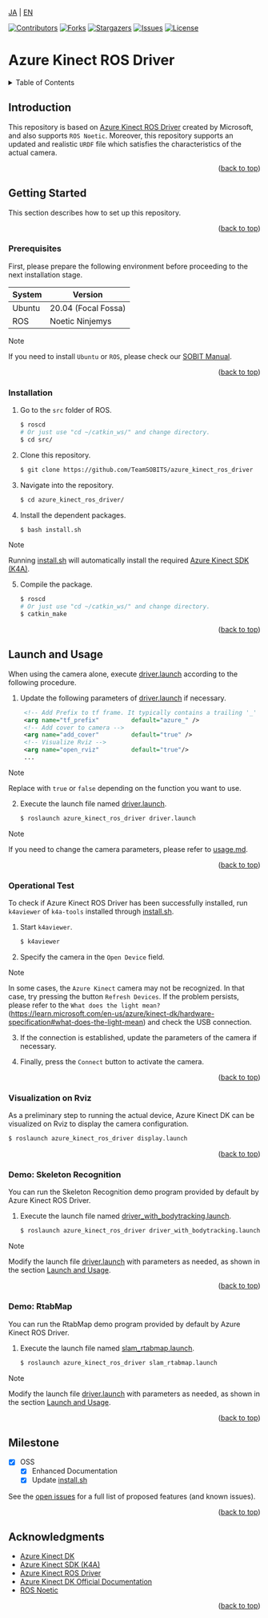 <a name="readme-top"></a>

[JA](README.md) | [EN](README.en.md)

[![Contributors][contributors-shield]][contributors-url]
[![Forks][forks-shield]][forks-url]
[![Stargazers][stars-shield]][stars-url]
[![Issues][issues-shield]][issues-url]
[![License][license-shield]][license-url]

# Azure Kinect ROS Driver

<!-- TABLE OF CONTENTS -->
<details>
  <summary>Table of Contents</summary>
  <ol>
    <li>
      <a href="#introduction">Introduction</a>
    </li>
    <li>
      <a href="#getting-started">Getting Started</a>
      <ul>
        <li><a href="#prerequisites">Prerequisites</a></li>
        <li><a href="#installation">Installation</a></li>
      </ul>
    </li>
    <li>
    　<a href="#launch-and-usage">Launch and Usage</a>
      <ul>
        <li><a href="#operational-test">Operational Test</a></li>
        <li><a href="#visualization-on-rviz">Visualization on Rviz</a></li>
        <li><a href="#demo-skeleton-recognition">Demo: Skeleton Recognition</a></li>
        <li><a href="#demo-rtabMap">Demo: RtabMap</a></li>
      </ul>
    </li>
    <li>
    <li><a href="#milestone">Milestone</a></li>
    <!-- <li><a href="#contributing">Contributing</a></li> -->
    <!-- <li><a href="#license">License</a></li> -->
    <li><a href="#acknowledgments">Acknowledgments</a></li>
  </ol>
</details>



<!-- INTRODUCTION -->
## Introduction

This repository is based on [Azure Kinect ROS Driver](https://github.com/microsoft/Azure_Kinect_ROS_Driver) created by Microsoft, and also supports `ROS Noetic`.
Moreover, this repository supports an updated and realistic `URDF` file which satisfies the characteristics of the actual camera.

<p align="right">(<a href="#readme-top">back to top</a>)</p>



<!-- GETTING STARTED -->
## Getting Started

This section describes how to set up this repository.

<p align="right">(<a href="#readme-top">back to top</a>)</p>


### Prerequisites

First, please prepare the following environment before proceeding to the next installation stage.

| System  | Version |
| ------------- | ------------- |
| Ubuntu | 20.04 (Focal Fossa) |
| ROS | Noetic Ninjemys |

> [!NOTE]
> If you need to install `Ubuntu` or `ROS`, please check our [SOBIT Manual](https://github.com/TeamSOBITS/sobits_manual#%E9%96%8B%E7%99%BA%E7%92%B0%E5%A2%83%E3%81%AB%E3%81%A4%E3%81%84%E3%81%A6).

<p align="right">(<a href="#readme-top">back to top</a>)</p>


### Installation

1. Go to the `src` folder of ROS.
   ```sh
   $ roscd
   # Or just use "cd ~/catkin_ws/" and change directory.
   $ cd src/
   ```
2. Clone this repository.
   ```sh
   $ git clone https://github.com/TeamSOBITS/azure_kinect_ros_driver
   ```
3. Navigate into the repository.
   ```sh
   $ cd azure_kinect_ros_driver/
   ```
4. Install the dependent packages.
   ```sh
   $ bash install.sh
   ```

> [!NOTE]
> Running [install.sh](install.sh) will automatically install the required [Azure Kinect SDK (K4A)](https://github.com/microsoft/Azure-Kinect-Sensor-SDK).

5. Compile the package.
   ```sh
   $ roscd
   # Or just use "cd ~/catkin_ws/" and change directory.
   $ catkin_make
   ```

<p align="right">(<a href="#readme-top">back to top</a>)</p>


<!-- LAUNCH AND USAGE EXAMPLES -->
## Launch and Usage

When using the camera alone, execute [driver.launch](launch/driver.launch) according to the following procedure.

1. Update the following parameters of [driver.launch](launch/driver.launch) if necessary.
   ```xml
    <!-- Add Prefix to tf frame. It typically contains a trailing '_' unless empty. -->
    <arg name="tf_prefix"         default="azure_" />
    <!-- Add cover to camera -->
    <arg name="add_cover"         default="true" />
    <!-- Visualize Rviz -->
    <arg name="open_rviz"         default="true"/>
    ...
   ```

> [!NOTE]
> Replace with `true` or `false` depending on the function you want to use.

2. Execute the launch file named [driver.launch](launch/driver.launch).
   ```sh
   $ roslaunch azure_kinect_ros_driver driver.launch
   ```

> [!NOTE]
> If you need to change the camera parameters, please refer to [usage.md](docs/usage.md).

<p align="right">(<a href="#readme-top">back to top</a>)</p>


### Operational Test

To check if Azure Kinect ROS Driver has been successfully installed, run `k4aviewer` of `k4a-tools` installed through [install.sh](install.sh).

1. Start `k4aviewer`.
    ```sh
    $ k4aviewer
    ```

2. Specify the camera in the `Open Device` field.

> [!NOTE]
> In some cases, the `Azure Kinect` camera may not be recognized. In that case, try pressing the button `Refresh Devices`. If the problem persists, please refer to the `What does the light mean?`(https://learn.microsoft.com/en-us/azure/kinect-dk/hardware-specification#what-does-the-light-mean) and check the USB connection.

3. If the connection is established, update the parameters of the camera if necessary.

4. Finally, press the `Connect` button to activate the camera.

<p align="right">(<a href="#readme-top">back to top</a>)</p>


### Visualization on Rviz

As a preliminary step to running the actual device, Azure Kinect DK can be visualized on Rviz to display the camera configuration.

```sh
$ roslaunch azure_kinect_ros_driver display.launch
```

<p align="right">(<a href="#readme-top">back to top</a>)</p>


### Demo: Skeleton Recognition

You can run the Skeleton Recognition demo program provided by default by Azure Kinect ROS Driver.

1. Execute the launch file named [driver_with_bodytracking.launch](launch/driver_with_bodytracking.launch).
    ```sh
    $ roslaunch azure_kinect_ros_driver driver_with_bodytracking.launch
    ```

> [!NOTE]
> Modify the launch file [driver.launch](launch/driver.launch) with parameters as needed, as shown in the section [Launch and Usage](#launch-and-usage).

<p align="right">(<a href="#readme-top">back to top</a>)</p>


### Demo: RtabMap

You can run the RtabMap demo program provided by default by Azure Kinect ROS Driver.

1. Execute the launch file named [slam_rtabmap.launch](launch/slam_rtabmap.launch).
    ```sh
    $ roslaunch azure_kinect_ros_driver slam_rtabmap.launch
    ```

> [!NOTE]
> Modify the launch file [driver.launch](launch/driver.launch) with parameters as needed, as shown in the section [Launch and Usage](#launch-and-usage).

<p align="right">(<a href="#readme-top">back to top</a>)</p>


<!-- MILESTONE -->
## Milestone

- [x] OSS
    - [x] Enhanced Documentation
    - [x] Update [install.sh](install.sh)

See the [open issues][license-url] for a full list of proposed features (and known issues).

<p align="right">(<a href="#readme-top">back to top</a>)</p>


<!-- CONTRIBUTING -->
<!-- ## Contributing

Contributions are what make the open source community such an amazing place to learn, inspire, and create. Any contributions you make are **greatly appreciated**.

If you have a suggestion that would make this better, please fork the repo and create a pull request. You can also simply open an issue with the tag "enhancement".
Don't forget to give the project a star! Thanks again!

1. Fork the Project
2. Create your Feature Branch (`git checkout -b feature/AmazingFeature`)
3. Commit your Changes (`git commit -m 'Add some AmazingFeature'`)
4. Push to the Branch (`git push origin feature/AmazingFeature`)
5. Open a Pull Request

<p align="right">(<a href="#readme-top">back to top</a>)</p> -->


<!-- LICENSE -->
<!-- ## License

Distributed under the MIT License. See `LICENSE.txt` for more information.

<p align="right">(<a href="#readme-top">back to top</a>)</p> -->


<!-- ACKNOWLEDGMENTS -->
## Acknowledgments

* [Azure Kinect DK](https://azure.microsoft.com/ja-jp/products/kinect-dk)
* [Azure Kinect SDK (K4A)](https://github.com/microsoft/Azure-Kinect-Sensor-SDK)
* [Azure Kinect ROS Driver](https://github.com/microsoft/Azure_Kinect_ROS_Driver)
* [Azure Kinect DK Official Documentation](https://learn.microsoft.com/ja-jp/azure/kinect-dk/)
* [ROS Noetic](http://wiki.ros.org/noetic)


<p align="right">(<a href="#readme-top">back to top</a>)</p>



<!-- MARKDOWN LINKS & IMAGES -->
<!-- https://www.markdownguide.org/basic-syntax/#reference-style-links -->
[contributors-shield]: https://img.shields.io/github/contributors/TeamSOBITS/azure_kinect_ros_driver.svg?style=for-the-badge
[contributors-url]: https://github.com/TeamSOBITS/azure_kinect_ros_driver/graphs/contributors
[forks-shield]: https://img.shields.io/github/forks/TeamSOBITS/azure_kinect_ros_driver.svg?style=for-the-badge
[forks-url]: https://github.com/TeamSOBITS/azure_kinect_ros_driver/network/members
[stars-shield]: https://img.shields.io/github/stars/TeamSOBITS/azure_kinect_ros_driver.svg?style=for-the-badge
[stars-url]: https://github.com/TeamSOBITS/azure_kinect_ros_driver/stargazers
[issues-shield]: https://img.shields.io/github/issues/TeamSOBITS/azure_kinect_ros_driver.svg?style=for-the-badge
[issues-url]: https://github.com/TeamSOBITS/azure_kinect_ros_driver/issues
[license-shield]: https://img.shields.io/github/license/TeamSOBITS/azure_kinect_ros_driver.svg?style=for-the-badge
[license-url]: LICENSE
